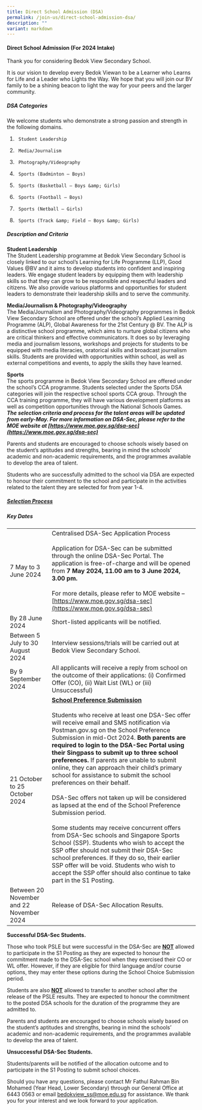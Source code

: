 ```yaml
---
title: Direct School Admission (DSA)
permalink: /join-us/direct-school-admission-dsa/
description: ""
variant: markdown
---
```

#### Direct School Admission (For 2024 Intake)

Thank you for considering Bedok View Secondary School. 

It is our vision to develop every Bedok Viewan to be a Learner who Learns for Life and a Leader who Lights the Way. We hope that you will join our BV family to be a shining beacon to light the way for your peers and the larger community.

##### DSA Categories

We welcome students who demonstrate a strong passion and strength in the following domains.
1.  	Student Leadership 
2.  	Media/Journalism
3.  	Photography/Videography
4.  	Sports (Badminton – Boys)
5.  	Sports (Basketball – Boys &amp; Girls)
6.  	Sports (Football – Boys)
7.  	Sports (Netball – Girls)
8.  	Sports (Track &amp; Field – Boys &amp; Girls)

##### Description and Criteria
**Student Leadership**<br>
The Student Leadership programme at Bedok View Secondary School is closely linked to our school’s Learning for Life Programme (LLP), Good Values @BV and it aims to develop students into confident and inspiring leaders. We engage student leaders by equipping them with leadership skills so that they can grow to be responsible and respectful leaders and citizens. We also provide various platforms and opportunities for student leaders to demonstrate their leadership skills and to serve the community.

**Media/Journalism &amp; Photography/Videography**<br>
The Media/Journalism and Photography/Videography programmes in Bedok View Secondary School are offered under the school’s Applied Learning Programme (ALP), Global Awareness for the 21st Century @ BV. The ALP is a distinctive school programme, which aims to nurture global citizens who are critical thinkers and effective communicators. It does so by leveraging media and journalism lessons, workshops and projects for students to be equipped with media literacies, oratorical skills and broadcast journalism skills. Students are provided with opportunities within school, as well as external competitions and events, to apply the skills they have learned.

**Sports**<br>
The sports programme in Bedok View Secondary School are offered under the school’s CCA programme. Students selected under the Sports DSA categories will join the respective school sports CCA group. Through the CCA training programme, they will have various development platforms as well as competition opportunities through the National Schools Games.<br>
***The selection criteria and process for the talent areas will be updated from early-May. For more information on DSA-Sec, please refer to the MOE website at [https://www.moe.gov.sg/dsa-sec](https://www.moe.gov.sg/dsa-sec)***

Parents and students are encouraged to choose schools wisely based on the student’s aptitudes and strengths, bearing in mind the schools’ academic and non-academic requirements, and the programmes available to develop the area of talent.<p>
	
Students who are successfully admitted to the school via DSA are expected to honour their commitment to the school and participate in the activities related to the talent they are selected for from year 1-4.

##### [Selection Process](/files/2024_Selection_Criteria_for_DSA__Bedok_View_Sec_.pdf)
	
##### Key Dates
	

|  |  |
| -------- | -------- |
| 7 May to 3 June 2024     | Centralised DSA-Sec Application Process <br><br> Application for DSA-Sec can be submitted through the online DSA-Sec Portal. The application is free-of-charge and will be opened from <b>7 May 2024, 11.00 am to 3 June 2024, 3.00 pm. </b> <br><br>For more details, please refer to MOE website – [https://www.moe.gov.sg/dsa-sec](https://www.moe.gov.sg/dsa-sec)
| By 28 June 2024 | Short-listed applicants will be notified. |
| Between 5 July to 30 August 2024 | Interview sessions/trials will be carried out at Bedok View Secondary School. |
| By 9 September 2024 | All applicants will receive a reply from school on the outcome of their applications: (i) Confirmed Offer (CO), (ii) Wait List (WL) or (iii) Unsuccessful) |
| 21 October to 25 October 2024 | <b><u>School Preference Submission </u></b><br><br>Students who receive at least one DSA-Sec offer will receive email and SMS notification via Postman.gov.sg on the School Preference Submission in mid-Oct 2024. <b>Both parents are required to login to the DSA-Sec Portal using their Singpass to submit up to three school preferences.</b> If parents are unable to submit online, they can approach their child’s primary school for assistance to submit the school preferences on their behalf. <br><br>DSA-Sec offers not taken up will be considered as lapsed at the end of the School Preference Submission period. <br><br>Some students may receive concurrent offers from DSA-Sec schools and Singapore Sports School (SSP). Students who wish to accept the SSP offer should not submit their DSA-Sec school preferences. If they do so, their earlier SSP offer will be void. Students who wish to accept the SSP offer should also continue to take part in the S1 Posting. |
| Between 20 November and 22 November 2024  | Release of DSA-Sec Allocation Results. |

	


<b>Successful DSA-Sec Students. </b>
	
Those who took PSLE but were successful in the DSA-Sec are <b><u>NOT</u></b> allowed to participate in the S1 Posting as they are expected to honour the commitment made to the DSA-Sec school when they exercised their CO or WL offer. However, if they are eligible for third language and/or course options, they may enter these options during the School Choice Submission period. 

Students are also <b><u>NOT</u></b> allowed to transfer to another school after the release of the PSLE results. They are expected to honour the commitment to the posted DSA schools for the duration of the programme they are admitted to. 

Parents and students are encouraged to choose schools wisely based on the student’s aptitudes and strengths, bearing in mind the schools’ academic and non-academic requirements, and the programmes available to develop the area of talent.

<b>Unsuccessful DSA-Sec Students. </b>
	
Students/parents will be notified of the allocation outcome and to participate in the S1 Posting to submit school choices. 

Should you have any questions, please contact Mr Fathul Rahman Bin Mohamed (Year Head, Lower Secondary) through our General Office at 6443 0563 or email [bedokview_ss@moe.edu.sg](mailto:bedokview_ss@moe.edu.sg) for assistance.
We thank you for your interest and we look forward to your application.</p>